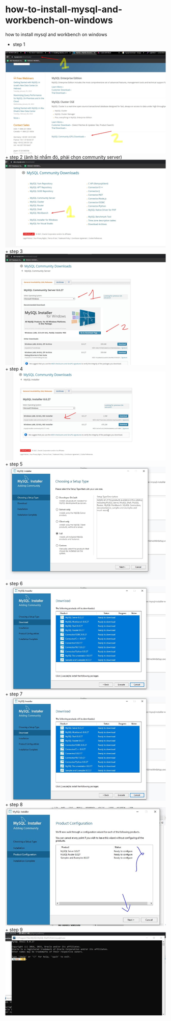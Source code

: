 # how-to-install-mysql-and-workbench-on-windows
how to install mysql and workbench on windows

+ step 1
<img src="1.jpg" />
+ step 2 (ảnh bị nhầm đó, phải chọn community server)
<img src="2.jpg" />
+ step 3
<img src="3.jpg" />
+ step 4
<img src="4.jpg" />
+ step 5
<img src="5.jpg" />
+ step 6
<img src="6.jpg" />
+ step 7
<img src="7.jpg" />
+ step 8
<img src="8.jpg" />
+ step 9
<img src="9.jpg" />
